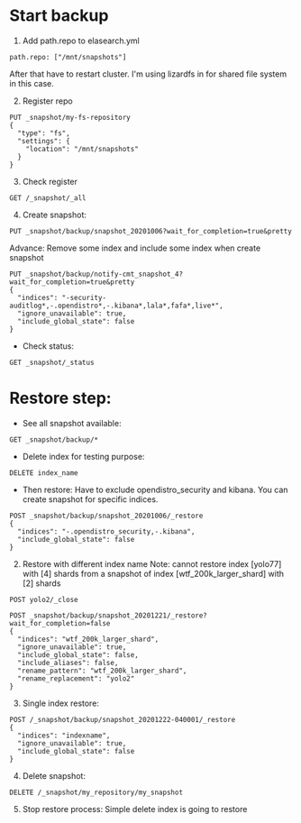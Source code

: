 # Start backup
1. Add path.repo to elasearch.yml
```
path.repo: ["/mnt/snapshots"]
```
After that have to restart cluster. I'm using lizardfs in for shared file system in this case.

2. Register repo
```
PUT _snapshot/my-fs-repository
{
  "type": "fs",
  "settings": {
    "location": "/mnt/snapshots"
  }
}
```

3. Check register
```
GET /_snapshot/_all
```

4. Create snapshot:

```
PUT _snapshot/backup/snapshot_20201006?wait_for_completion=true&pretty
```
Advance: Remove some index and include some index when create snapshot
```
PUT _snapshot/backup/notify-cmt_snapshot_4?wait_for_completion=true&pretty
{
  "indices": "-security-auditlog*,-.opendistro*,-.kibana*,lala*,fafa*,live*",
  "ignore_unavailable": true,
  "include_global_state": false
}
```

- Check status: 
```
GET _snapshot/_status
```

# Restore step:
- See all snapshot available:
```
GET _snapshot/backup/*
```
- Delete index for testing purpose: 
```
DELETE index_name
```

- Then restore: Have to exclude opendistro_security and kibana. You can create snapshot for specific indices.
```
POST _snapshot/backup/snapshot_20201006/_restore 
{
  "indices": "-.opendistro_security,-.kibana",
  "include_global_state": false
}
```
2. Restore with different index name
Note: cannot restore index [yolo77] with [4] shards from a snapshot of index [wtf_200k_larger_shard] with [2] shards
```
POST yolo2/_close

POST _snapshot/backup/snapshot_20201221/_restore?wait_for_completion=false
{
  "indices": "wtf_200k_larger_shard",
  "ignore_unavailable": true,
  "include_global_state": false,        
  "include_aliases": false,
  "rename_pattern": "wtf_200k_larger_shard", 
  "rename_replacement": "yolo2"
}
```
3. Single index restore:
```
POST /_snapshot/backup/snapshot_20201222-040001/_restore
{
  "indices": "indexname",
  "ignore_unavailable": true,
  "include_global_state": false
}
```
4. Delete snapshot:
```
DELETE /_snapshot/my_repository/my_snapshot
```
5. Stop restore process: Simple delete index is going to restore
